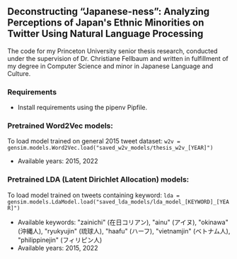 ## Deconstructing “Japanese-ness”: Analyzing Perceptions of Japan's Ethnic Minorities on Twitter Using Natural Language Processing
The code for my Princeton University senior thesis research, conducted under the supervision of Dr. Christiane Fellbaum and written in fulfillment of my degree in Computer Science and minor in Japanese Language and Culture.

### Requirements
- Install requirements using the pipenv Pipfile. 

### Pretrained Word2Vec models:
To load model trained on general 2015 tweet dataset: `w2v = gensim.models.Word2Vec.load("saved_w2v_models/thesis_w2v_[YEAR]")`
- Available years: 2015, 2022

### Pretrained LDA (Latent Dirichlet Allocation) models:
To load model trained on tweets containing keyword: `lda = gensim.models.LdaModel.load("saved_lda_models/lda_model_[KEYWORD]_[YEAR]")`
- Available keywords: "zainichi" (在日コリアン), "ainu" (アイヌ), "okinawa" (沖縄人), "ryukyujin" (琉球人), "haafu" (ハーフ), "vietnamjin" (ベトナム人), "philippinejin" (フィリピン人)
- Available years: 2015, 2022
